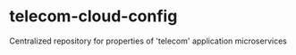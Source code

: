 # telecom-cloud-config
Centralized repository for properties of 'telecom' application microservices
